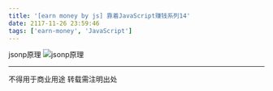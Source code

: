 ```yaml
---
title: '[earn money by js] 靠着JavaScript赚钱系列14'
date: 2117-11-26 23:59:46
tags: ['earn-money', 'JavaScript']
---
```

jsonp原理
![jsonp原理](/0015-earn-money-by-js/jsonp.png)

----------------
不得用于商业用途 转载需注明出处

